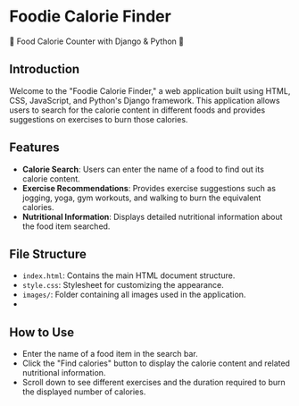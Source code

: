 # Foodie Calorie Finder
🍲 Food Calorie Counter with Django &amp; Python 🍲

## Introduction
Welcome to the "Foodie Calorie Finder," a web application built using HTML, CSS, JavaScript, and Python's Django framework. This application allows users to search for the calorie content in different foods and provides suggestions on exercises to burn those calories.

## Features
- **Calorie Search**: Users can enter the name of a food to find out its calorie content.
- **Exercise Recommendations**: Provides exercise suggestions such as jogging, yoga, gym workouts, and walking to burn the equivalent calories.
- **Nutritional Information**: Displays detailed nutritional information about the food item searched.

## File Structure
- `index.html`: Contains the main HTML document structure.
- `style.css`: Stylesheet for customizing the appearance.
- `images/`: Folder containing all images used in the application.
- 
## How to Use
- Enter the name of a food item in the search bar.
- Click the "Find calories" button to display the calorie content and related nutritional information.
- Scroll down to see different exercises and the duration required to burn the displayed number of calories.
